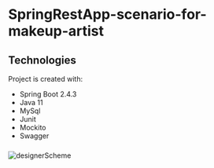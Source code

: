 # SpringRestApp-scenario-for-makeup-artist
## Technologies
Project is created with:
* Spring Boot 2.4.3
* Java 11
* MySql
* Junit
* Mockito
* Swagger
###
![designerScheme](https://user-images.githubusercontent.com/42947307/118901863-9c6ff700-b914-11eb-9876-ef5a2d331e23.jpg)

